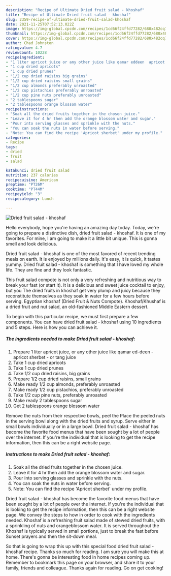 ```yaml
---
description: "Recipe of Ultimate Dried fruit salad - khoshaf"
title: "Recipe of Ultimate Dried fruit salad - khoshaf"
slug: 2359-recipe-of-ultimate-dried-fruit-salad-khoshaf
date: 2021-11-25T07:52:13.022Z
image: https://img-global.cpcdn.com/recipes/1cd66f24ffd77282/680x482cq70/dried-fruit-salad-khoshaf-recipe-main-photo.jpg
thumbnail: https://img-global.cpcdn.com/recipes/1cd66f24ffd77282/680x482cq70/dried-fruit-salad-khoshaf-recipe-main-photo.jpg
cover: https://img-global.cpcdn.com/recipes/1cd66f24ffd77282/680x482cq70/dried-fruit-salad-khoshaf-recipe-main-photo.jpg
author: Chad Johnston
ratingvalue: 4.7
reviewcount: 10228
recipeingredient:
- "1 liter apricot juice or any other juice like qamar eddeen  apricot sherbet  or tang juice"
- "1 cup dried apricots"
- "1 cup dried prunes"
- "1/2 cup dried raisins big grains"
- "1/2 cup dried raisins small grains"
- "1/2 cup almonds preferably unroasted"
- "1/2 cup pistachios preferably unroasted"
- "1/2 cup pine nuts preferably unroasted"
- "2 tablespoons sugar"
- "2 tablespoons orange blossom water"
recipeinstructions:
- "Soak all the dried fruits together in the chosen juice."
- "Leave it for 4 hr then add the orange blossom water and sugar."
- "Pour into serving glasses and sprinkle with the nuts."
- "You can soak the nuts in water before serving."
- "Note: You can find the recipe 'Apricot sherbet' under my profile."
categories:
- Recipe
tags:
- dried
- fruit
- salad

katakunci: dried fruit salad 
nutrition: 237 calories
recipecuisine: American
preptime: "PT26M"
cooktime: "PT44M"
recipeyield: "3"
recipecategory: Lunch

---
```



![Dried fruit salad - khoshaf](https://img-global.cpcdn.com/recipes/1cd66f24ffd77282/680x482cq70/dried-fruit-salad-khoshaf-recipe-main-photo.jpg)

Hello everybody, hope you're having an amazing day today. Today, we're going to prepare a distinctive dish, dried fruit salad - khoshaf. It is one of my favorites. For mine, I am going to make it a little bit unique. This is gonna smell and look delicious.

Dried fruit salad - khoshaf is one of the most favored of recent trending meals on earth. It is enjoyed by millions daily. It's easy, it is quick, it tastes yummy. Dried fruit salad - khoshaf is something that I have loved my whole life. They are fine and they look fantastic.

This fruit salad compote is not only a very refreshing and nutritious way to break your fast (or start it). It is a delicious and sweet juice cocktail to enjoy, but you The dried fruits in khoshaf get very plump and juicy because they reconstitute themselves as they soak in water for a few hours before serving. Egyptian khoshaf (Dried Fruit & Nuts Compote). Khoshaf/Khushaf is a dried fruit and nut salad, an old-fashioned Middle Eastern dessert.


To begin with this particular recipe, we must first prepare a few components. You can have dried fruit salad - khoshaf using 10 ingredients and 5 steps. Here is how you can achieve it.

<!--inarticleads1-->

##### The ingredients needed to make Dried fruit salad - khoshaf:

1. Prepare 1 liter apricot juice, or any other juice like qamar ed-deen - apricot sherbet - or tang juice
1. Take 1 cup dried apricots
1. Take 1 cup dried prunes
1. Take 1/2 cup dried raisins, big grains
1. Prepare 1/2 cup dried raisins, small grains
1. Make ready 1/2 cup almonds, preferably unroasted
1. Make ready 1/2 cup pistachios, preferably unroasted
1. Take 1/2 cup pine nuts, preferably unroasted
1. Make ready 2 tablespoons sugar
1. Get 2 tablespoons orange blossom water


Remove the nuts from their respective bowls, peel the Place the peeled nuts in the serving bowl along with the dried fruits and syrup. Serve either in small bowls individually or in a large bowl. Dried fruit salad - khoshaf has become the favorite food menus that have been sought by a lot of people over the internet. If you're the individual that is looking to get the recipe information, then this can be a right website page. 

<!--inarticleads2-->

##### Instructions to make Dried fruit salad - khoshaf:

1. Soak all the dried fruits together in the chosen juice.
1. Leave it for 4 hr then add the orange blossom water and sugar.
1. Pour into serving glasses and sprinkle with the nuts.
1. You can soak the nuts in water before serving.
1. Note: You can find the recipe 'Apricot sherbet' under my profile.


Dried fruit salad - khoshaf has become the favorite food menus that have been sought by a lot of people over the internet. If you're the individual that is looking to get the recipe information, then this can be a right website page. We convey the steps to how in order to cook with the ingredients needed. Khoshaf is a refreshing fruit salad made of stewed dried fruits, with a sprinkling of nuts and orangeblossom water. It is served throughout the Khoshaf is typically served in small portions, just to break the fast before Sunset prayers and then the sit-down meal. 

So that is going to wrap this up with this special food dried fruit salad - khoshaf recipe. Thanks so much for reading. I am sure you will make this at home. There's gonna be interesting food in home recipes coming up. Remember to bookmark this page on your browser, and share it to your family, friends and colleague. Thanks again for reading. Go on get cooking!
